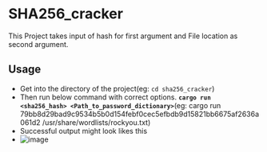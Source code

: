 # SHA256_cracker
This Project takes input of hash for first argument and File location as second argument.
## Usage
- Get into the directory of the project(eg: `cd sha256_cracker`)
- Then run below command with correct options.
**`cargo run <sha256_hash> <Path_to_password_dictionary>`**(eg: cargo run 79bb8d29bad9c9534b5b0d154febf0cec5efbdb9d15821bb6675af2636a061d2 /usr/share/wordlists/rockyou.txt)
- Successful output might look likes this
- ![image](https://github.com/user-attachments/assets/cf13f716-801e-49aa-bc51-ba1e8bb7997a)

  

